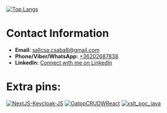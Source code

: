 [![Top Langs](https://github-readme-stats.vercel.app/api/top-langs/?username=csabika98&hide=javascript,html,css,scss,blade,c)](https://github.com/anuraghazra/github-readme-stats)


# Contact Information

- **Email:** [sallcsa.csaba8@gmail.com](mailto:sallcsa.csaba8@gmail.com)
- **Phone/Viber/WhatsApp:** [+36202687838](tel:+36202687838)
- **LinkedIn:** [Connect with me on LinkedIn](https://www.linkedin.com/in/csabika98/)



# Extra pins:

[![NextJS-Keycloak-JS](https://github-readme-stats.vercel.app/api/pin/?username=csabika98&repo=NextJS-Keycloak-JS&show_owner=true)](https://github.com/anuraghazra/github-readme-stats)
[![OatppCRUDWReact](https://github-readme-stats.vercel.app/api/pin/?username=csabika98&repo=OatppCRUDWReact&show_owner=true)](https://github.com/anuraghazra/github-readme-stats)
[![xslt_poc_java](https://github-readme-stats.vercel.app/api/pin/?username=csabika98&repo=xslt_poc_java&show_owner=true)](https://github.com/anuraghazra/github-readme-stats)
